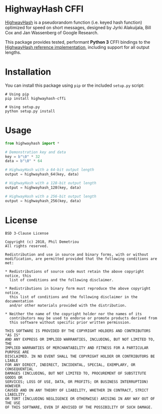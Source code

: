 # HighwayHash CFFI

[HighwayHash](https://arxiv.org/abs/1612.06257) is a pseudorandom function (i.e. keyed hash function) optimized for speed on short messages, designed by Jyrki Alakuijala, Bill Cox and Jan Wassenberg of Google Research.

This package provides tested, performant **Python 3** CFFI bindings to the [HighwayHash reference implementation](https://github.com/google/highwayhash), including support for all output lengths.

# Installation

You can install this package using `pip` or the included `setup.py` script:

    # Using pip
    pip install highwayhash-cffi
    
    # Using setup.py
    python setup.py install

# Usage

```python
from highwayhash import *

# Demonstration key and data
key = b"\0" * 32
data = b"\0" * 64

# HighwayHash with a 64-bit output length
output = highwayhash_64(key, data)

# HighwayHash with a 128-bit output length
output = highwayhash_128(key, data)

# HighwayHash with a 256-bit output length
output = highwayhash_256(key, data)
```

# License
```text
BSD 3-Clause License

Copyright (c) 2018, Phil Demetriou
All rights reserved.

Redistribution and use in source and binary forms, with or without
modification, are permitted provided that the following conditions are met:

* Redistributions of source code must retain the above copyright notice, this
  list of conditions and the following disclaimer.

* Redistributions in binary form must reproduce the above copyright notice,
  this list of conditions and the following disclaimer in the documentation
  and/or other materials provided with the distribution.

* Neither the name of the copyright holder nor the names of its
  contributors may be used to endorse or promote products derived from
  this software without specific prior written permission.

THIS SOFTWARE IS PROVIDED BY THE COPYRIGHT HOLDERS AND CONTRIBUTORS "AS IS"
AND ANY EXPRESS OR IMPLIED WARRANTIES, INCLUDING, BUT NOT LIMITED TO, THE
IMPLIED WARRANTIES OF MERCHANTABILITY AND FITNESS FOR A PARTICULAR PURPOSE ARE
DISCLAIMED. IN NO EVENT SHALL THE COPYRIGHT HOLDER OR CONTRIBUTORS BE LIABLE
FOR ANY DIRECT, INDIRECT, INCIDENTAL, SPECIAL, EXEMPLARY, OR CONSEQUENTIAL
DAMAGES (INCLUDING, BUT NOT LIMITED TO, PROCUREMENT OF SUBSTITUTE GOODS OR
SERVICES; LOSS OF USE, DATA, OR PROFITS; OR BUSINESS INTERRUPTION) HOWEVER
CAUSED AND ON ANY THEORY OF LIABILITY, WHETHER IN CONTRACT, STRICT LIABILITY,
OR TORT (INCLUDING NEGLIGENCE OR OTHERWISE) ARISING IN ANY WAY OUT OF THE USE
OF THIS SOFTWARE, EVEN IF ADVISED OF THE POSSIBILITY OF SUCH DAMAGE.
```